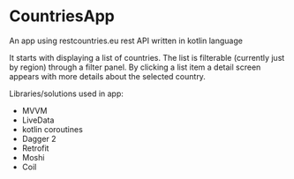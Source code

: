 # CountriesApp
An app using restcountries.eu rest API written in kotlin language

It starts with displaying a list of countries. The list is filterable (currently just by region) through a filter panel. By clicking a list item a detail screen appears with more details about the selected country. 

Libraries/solutions used in app:

- MVVM
- LiveData
- kotlin coroutines
- Dagger 2
- Retrofit
- Moshi
- Coil
